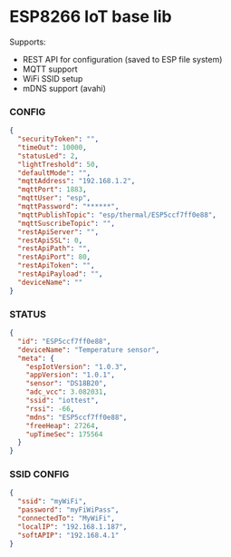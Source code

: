 # ESP8266 IoT base lib

Supports:
- REST API for configuration (saved to ESP file system)
- MQTT support
- WiFi SSID setup
- mDNS support (avahi)

### CONFIG
```json
{
  "securityToken": "",
  "timeOut": 10000,
  "statusLed": 2,
  "lightTreshold": 50,
  "defaultMode": "",
  "mqttAddress": "192.168.1.2",
  "mqttPort": 1883,
  "mqttUser": "esp",
  "mqttPassword": "******",
  "mqttPublishTopic": "esp/thermal/ESP5ccf7ff0e88",
  "mqttSuscribeTopic": "",
  "restApiServer": "",
  "restApiSSL": 0,
  "restApiPath": "",
  "restApiPort": 80,
  "restApiToken": "",
  "restApiPayload": "",
  "deviceName": ""
}
```
### STATUS
```json
{
  "id": "ESP5ccf7ff0e88",
  "deviceName": "Temperature sensor",
  "meta": {
    "espIotVersion": "1.0.3",
    "appVersion": "1.0.1",
    "sensor": "DS18B20", 
    "adc_vcc": 3.082031,
    "ssid": "iottest",
    "rssi": -66,
    "mdns": "ESP5ccf7ff0e88",
    "freeHeap": 27264,
    "upTimeSec": 175564
  }
}
```
### SSID CONFIG
```json
{
  "ssid": "myWiFi",
  "password": "myFiWiPass",
  "connectedTo": "MyWiFi",
  "localIP": "192.168.1.187",
  "softAPIP": "192.168.4.1"
}
```
